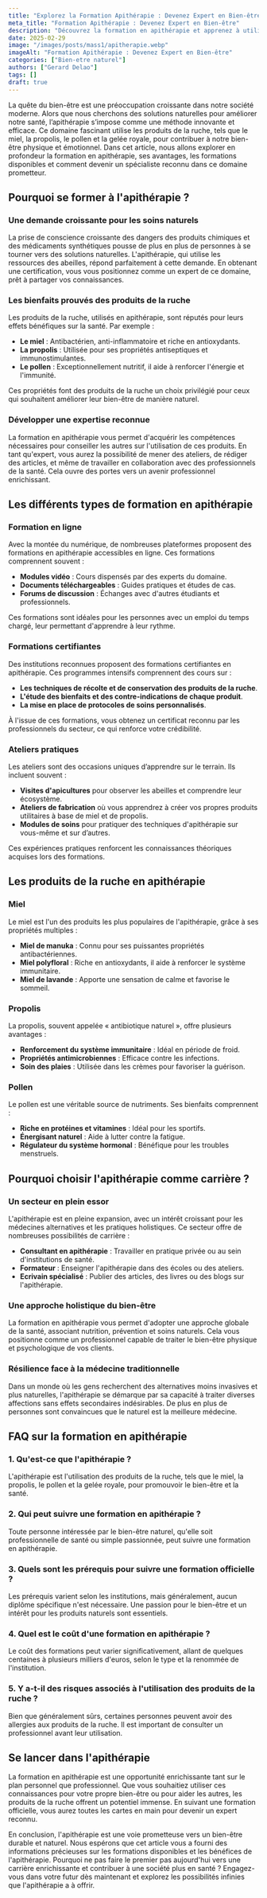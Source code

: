 ```yaml
---
title: "Explorez la Formation Apithérapie : Devenez Expert en Bien-être"
meta_title: "Formation Apithérapie : Devenez Expert en Bien-être"
description: "Découvrez la formation en apithérapie et apprenez à utiliser les produits de la ruche pour améliorer votre bien-être et celui des autres."
date: 2025-02-29
image: "/images/posts/mass1/apitherapie.webp"
imageAlt: "Formation Apithérapie : Devenez Expert en Bien-être"
categories: ["Bien-etre naturel"]
authors: ["Gerard Delao"]
tags: []
draft: true
---
```


La quête du bien-être est une préoccupation croissante dans notre société moderne. Alors que nous cherchons des solutions naturelles pour améliorer notre santé, l’apithérapie s’impose comme une méthode innovante et efficace. Ce domaine fascinant utilise les produits de la ruche, tels que le miel, la propolis, le pollen et la gelée royale, pour contribuer à notre bien-être physique et émotionnel. Dans cet article, nous allons explorer en profondeur la formation en apithérapie, ses avantages, les formations disponibles et comment devenir un spécialiste reconnu dans ce domaine prometteur.

## Pourquoi se former à l'apithérapie ?

### Une demande croissante pour les soins naturels
La prise de conscience croissante des dangers des produits chimiques et des médicaments synthétiques pousse de plus en plus de personnes à se tourner vers des solutions naturelles. L'apithérapie, qui utilise les ressources des abeilles, répond parfaitement à cette demande. En obtenant une certification, vous vous positionnez comme un expert de ce domaine, prêt à partager vos connaissances.

### Les bienfaits prouvés des produits de la ruche
Les produits de la ruche, utilisés en apithérapie, sont réputés pour leurs effets bénéfiques sur la santé. Par exemple :

- **Le miel** : Antibactérien, anti-inflammatoire et riche en antioxydants.
- **La propolis** : Utilisée pour ses propriétés antiseptiques et immunostimulantes.
- **Le pollen** : Exceptionnellement nutritif, il aide à renforcer l'énergie et l'immunité.
  
Ces propriétés font des produits de la ruche un choix privilégié pour ceux qui souhaitent améliorer leur bien-être de manière naturel.

### Développer une expertise reconnue
La formation en apithérapie vous permet d'acquérir les compétences nécessaires pour conseiller les autres sur l'utilisation de ces produits. En tant qu'expert, vous aurez la possibilité de mener des ateliers, de rédiger des articles, et même de travailler en collaboration avec des professionnels de la santé. Cela ouvre des portes vers un avenir professionnel enrichissant.

## Les différents types de formation en apithérapie

### Formation en ligne
Avec la montée du numérique, de nombreuses plateformes proposent des formations en apithérapie accessibles en ligne. Ces formations comprennent souvent :

- **Modules vidéo** : Cours dispensés par des experts du domaine.
- **Documents téléchargeables** : Guides pratiques et études de cas.
- **Forums de discussion** : Échanges avec d'autres étudiants et professionnels.

Ces formations sont idéales pour les personnes avec un emploi du temps chargé, leur permettant d'apprendre à leur rythme.

### Formations certifiantes
Des institutions reconnues proposent des formations certifiantes en apithérapie. Ces programmes intensifs comprennent des cours sur :

- **Les techniques de récolte et de conservation des produits de la ruche**.
- **L'étude des bienfaits et des contre-indications de chaque produit**.
- **La mise en place de protocoles de soins personnalisés**.

À l'issue de ces formations, vous obtenez un certificat reconnu par les professionnels du secteur, ce qui renforce votre crédibilité.

### Ateliers pratiques
Les ateliers sont des occasions uniques d’apprendre sur le terrain. Ils incluent souvent :

- **Visites d'apicultures** pour observer les abeilles et comprendre leur écosystème.
- **Ateliers de fabrication** où vous apprendrez à créer vos propres produits utilitaires à base de miel et de propolis.
- **Modules de soins** pour pratiquer des techniques d'apithérapie sur vous-même et sur d’autres.

Ces expériences pratiques renforcent les connaissances théoriques acquises lors des formations.

## Les produits de la ruche en apithérapie

### Miel
Le miel est l'un des produits les plus populaires de l'apithérapie, grâce à ses propriétés multiples :

- **Miel de manuka** : Connu pour ses puissantes propriétés antibactériennes.
- **Miel polyfloral** : Riche en antioxydants, il aide à renforcer le système immunitaire.
- **Miel de lavande** : Apporte une sensation de calme et favorise le sommeil.

### Propolis
La propolis, souvent appelée « antibiotique naturel », offre plusieurs avantages :

- **Renforcement du système immunitaire** : Idéal en période de froid.
- **Propriétés antimicrobiennes** : Efficace contre les infections.
- **Soin des plaies** : Utilisée dans les crèmes pour favoriser la guérison.

### Pollen
Le pollen est une véritable source de nutriments. Ses bienfaits comprennent :

- **Riche en protéines et vitamines** : Idéal pour les sportifs.
- **Énergisant naturel** : Aide à lutter contre la fatigue.
- **Régulateur du système hormonal** : Bénéfique pour les troubles menstruels.

## Pourquoi choisir l'apithérapie comme carrière ?

### Un secteur en plein essor
L'apithérapie est en pleine expansion, avec un intérêt croissant pour les médecines alternatives et les pratiques holistiques. Ce secteur offre de nombreuses possibilités de carrière :

- **Consultant en apithérapie** : Travailler en pratique privée ou au sein d'institutions de santé.
- **Formateur** : Enseigner l'apithérapie dans des écoles ou des ateliers.
- **Ecrivain spécialisé** : Publier des articles, des livres ou des blogs sur l'apithérapie.

### Une approche holistique du bien-être
La formation en apithérapie vous permet d'adopter une approche globale de la santé, associant nutrition, prévention et soins naturels. Cela vous positionne comme un professionnel capable de traiter le bien-être physique et psychologique de vos clients.

### Résilience face à la médecine traditionnelle
Dans un monde où les gens recherchent des alternatives moins invasives et plus naturelles, l'apithérapie se démarque par sa capacité à traiter diverses affections sans effets secondaires indésirables. De plus en plus de personnes sont convaincues que le naturel est la meilleure médecine.

## FAQ sur la formation en apithérapie

### 1. Qu'est-ce que l'apithérapie ?
L'apithérapie est l'utilisation des produits de la ruche, tels que le miel, la propolis, le pollen et la gelée royale, pour promouvoir le bien-être et la santé.

### 2. Qui peut suivre une formation en apithérapie ?
Toute personne intéressée par le bien-être naturel, qu'elle soit professionnelle de santé ou simple passionnée, peut suivre une formation en apithérapie.

### 3. Quels sont les prérequis pour suivre une formation officielle ?
Les prérequis varient selon les institutions, mais généralement, aucun diplôme spécifique n'est nécessaire. Une passion pour le bien-être et un intérêt pour les produits naturels sont essentiels.

### 4. Quel est le coût d'une formation en apithérapie ?
Le coût des formations peut varier significativement, allant de quelques centaines à plusieurs milliers d'euros, selon le type et la renommée de l'institution.

### 5. Y a-t-il des risques associés à l'utilisation des produits de la ruche ?
Bien que généralement sûrs, certaines personnes peuvent avoir des allergies aux produits de la ruche. Il est important de consulter un professionnel avant leur utilisation.

## Se lancer dans l'apithérapie

La formation en apithérapie est une opportunité enrichissante tant sur le plan personnel que professionnel. Que vous souhaitiez utiliser ces connaissances pour votre propre bien-être ou pour aider les autres, les produits de la ruche offrent un potentiel immense. En suivant une formation officielle, vous aurez toutes les cartes en main pour devenir un expert reconnu.

En conclusion, l'apithérapie est une voie prometteuse vers un bien-être durable et naturel. Nous espérons que cet article vous a fourni des informations précieuses sur les formations disponibles et les bénéfices de l'apithérapie. Pourquoi ne pas faire le premier pas aujourd'hui vers une carrière enrichissante et contribuer à une société plus en santé ? Engagez-vous dans votre futur dès maintenant et explorez les possibilités infinies que l'apithérapie a à offrir.

